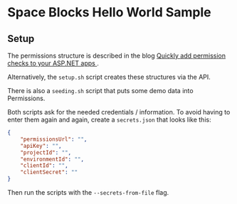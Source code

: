 # Space Blocks Hello World Sample  

## Setup

The permissions structure is described in the blog [Quickly add permission checks to your ASP.NET apps
](https://www.spaceblocks.cloud/blog/quickly-add-permission-checks-to-your-asp-net-apps).

Alternatively, the `setup.sh` script creates these structures via the API.

There is also a `seeding.sh` script that puts some demo data into Permissions.

Both scripts ask for the needed credentials / information.
To avoid having to enter them again and again, create a `secrets.json` that looks like this:

```json
{
    "permissionsUrl": "",
    "apiKey": "",
    "projectId": "",
    "environmentId": "",
    "clientId": "",
    "clientSecret": ""
}
```

Then run the scripts with the `--secrets-from-file` flag.
